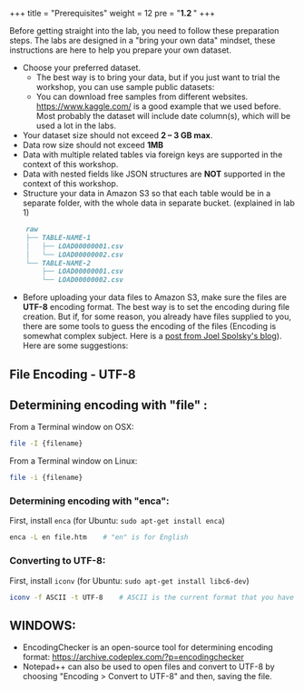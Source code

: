 +++
title = "Prerequisites"
weight = 12
pre = "<b>1.2 </b>"
+++

Before getting straight into the lab, you need to follow these preparation steps. The labs are designed in a "bring your own data" mindset, these instructions are here to help you prepare your own dataset.
 
- Choose your preferred dataset.
  - The best way is to bring your data, but if you just want to trial the workshop, you can use sample public datasets:
  - You can download free samples from different websites. https://www.kaggle.com/ is a good example that we used before. Most probably the dataset will include date column(s), which will be used a lot in the labs.
- Your dataset size should not exceed **2 – 3 GB max**.
- Data row size should not exceed **1MB**
- Data with multiple related tables via foreign keys are supported in the context of this workshop.
- Data with nested fields like JSON structures are **NOT** supported in the context of this workshop.
- Structure your data in Amazon S3 so that each table would be in a separate folder, with the whole data in separate bucket. (explained in lab 1)
```markdown
    raw
    ├── TABLE-NAME-1
    │   ├── LOAD00000001.csv    
    │   └── LOAD00000002.csv           
    └── TABLE-NAME-2
        ├── LOAD00000001.csv    
        └── LOAD00000002.csv                  
```
- Before uploading your data files to Amazon S3, make sure the files are **UTF-8** encoding format. The best way is to set the encoding during file creation. But if, for some reason, you already have files supplied to you, there are some tools to guess the encoding of the files (Encoding is somewhat complex subject. Here is a [post from Joel Spolsky's blog](https://www.joelonsoftware.com/2003/10/08/the-absolute-minimum-every-software-developer-absolutely-positively-must-know-about-unicode-and-character-sets-no-excuses/)). Here are some suggestions:

## File Encoding - UTF-8

## Determining encoding with "file" :
From a Terminal window on OSX:
```bash
file -I {filename}
```
From a Terminal window on Linux:
```bash
file -i {filename}
```

### Determining encoding with "enca":
First, install `enca` (for Ubuntu: `sudo apt-get install enca`)
```bash
enca -L en file.htm    # "en" is for English
```

### Converting to UTF-8:
First, install `iconv` (for Ubuntu: `sudo apt-get install libc6-dev`)
```bash
iconv -f ASCII -t UTF-8    # ASCII is the current format that you have determined
```

## WINDOWS:
- EncodingChecker is an open-source tool for determining encoding format: https://archive.codeplex.com/?p=encodingchecker
- Notepad++ can also be used to open files and convert to UTF-8 by choosing "Encoding > Convert to UTF-8" and then, saving the file.
